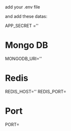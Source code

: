 add your .env file

and add these datas:

APP_SECRET =''

# Mongo DB
MONGODB_URI=''

# Redis
REDIS_HOST=''
REDIS_PORT=

# Port
PORT=
